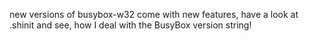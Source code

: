 new versions of busybox-w32 come with new features,
have a look at .shinit and see, how I deal with the BusyBox version string!
